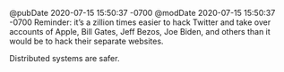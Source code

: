 @pubDate 2020-07-15 15:50:37 -0700
@modDate 2020-07-15 15:50:37 -0700
Reminder: it’s a zillion times easier to hack Twitter and take over accounts of Apple, Bill Gates, Jeff Bezos, Joe Biden, and others than it would be to hack their separate websites.

Distributed systems are safer.
